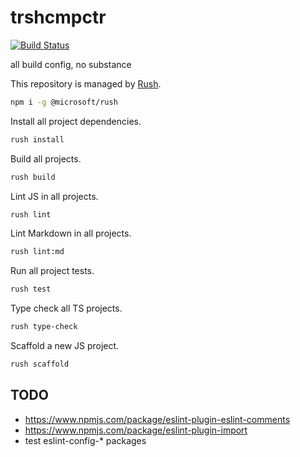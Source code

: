 # trshcmpctr

[![Build Status](https://cloud.drone.io/api/badges/shanedg/trshcmpctr/status.svg)](https://cloud.drone.io/shanedg/trshcmpctr)

all build config, no substance

This repository is managed by [Rush](https://rushjs.io/pages/developer/new_developer/).

```sh
npm i -g @microsoft/rush
```

Install all project dependencies.

```sh
rush install
```

Build all projects.

```sh
rush build
```

Lint JS in all projects.

```sh
rush lint
```

Lint Markdown in all projects.

```sh
rush lint:md
```

Run all project tests.

```sh
rush test
```

Type check all TS projects.

```sh
rush type-check
```

Scaffold a new JS project.

```sh
rush scaffold
```

## TODO

* <https://www.npmjs.com/package/eslint-plugin-eslint-comments>
* <https://www.npmjs.com/package/eslint-plugin-import>
* test eslint-config-* packages
